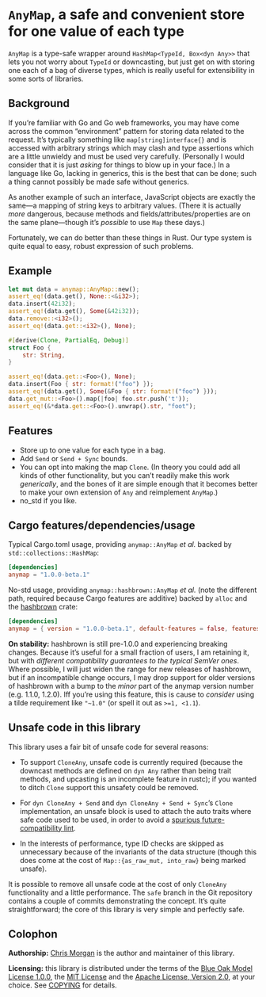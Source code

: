 # ``AnyMap``, a safe and convenient store for one value of each type

``AnyMap`` is a type-safe wrapper around ``HashMap<TypeId, Box<dyn Any>>`` that lets you not worry about ``TypeId`` or downcasting, but just get on with storing one each of a bag of diverse types, which is really useful for extensibility in some sorts of libraries.

## Background

If you’re familiar with Go and Go web frameworks, you may have come across the common “environment” pattern for storing data related to the request. It’s typically something like ``map[string]interface{}`` and is accessed with arbitrary strings which may clash and type assertions which are a little unwieldy and must be used very carefully. (Personally I would consider that it is just *asking* for things to blow up in your face.) In a language like Go, lacking in generics, this is the best that can be done; such a thing cannot possibly be made safe without generics.

As another example of such an interface, JavaScript objects are exactly the same—a mapping of string keys to arbitrary values. (There it is actually *more* dangerous, because methods and fields/attributes/properties are on the same plane—though it’s *possible* to use `Map` these days.)

Fortunately, we can do better than these things in Rust. Our type system is quite equal to easy, robust expression of such problems.

## Example

```rust
let mut data = anymap::AnyMap::new();
assert_eq!(data.get(), None::<&i32>);
data.insert(42i32);
assert_eq!(data.get(), Some(&42i32));
data.remove::<i32>();
assert_eq!(data.get::<i32>(), None);

#[derive(Clone, PartialEq, Debug)]
struct Foo {
    str: String,
}

assert_eq!(data.get::<Foo>(), None);
data.insert(Foo { str: format!("foo") });
assert_eq!(data.get(), Some(&Foo { str: format!("foo") }));
data.get_mut::<Foo>().map(|foo| foo.str.push('t'));
assert_eq!(&*data.get::<Foo>().unwrap().str, "foot");
```

## Features

- Store up to one value for each type in a bag.
- Add `Send` or `Send + Sync` bounds.
- You can opt into making the map `Clone`. (In theory you could add all kinds of other functionality, but you can’t readily make this work *generically*, and the bones of it are simple enough that it becomes better to make your own extension of `Any` and reimplement `AnyMap`.)
- no_std if you like.

## Cargo features/dependencies/usage

Typical Cargo.toml usage, providing `anymap::AnyMap` *et al.* backed by `std::collections::HashMap`:

```toml
[dependencies]
anymap = "1.0.0-beta.1"
```

No-std usage, providing `anymap::hashbrown::AnyMap` *et al.* (note the different path, required because Cargo features are additive) backed by `alloc` and the [hashbrown](https://rust-lang.github.io/hashbrown) crate:

```toml
[dependencies]
anymap = { version = "1.0.0-beta.1", default-features = false, features = ["hashbrown"] }
```

**On stability:** hashbrown is still pre-1.0.0 and experiencing breaking changes. Because it’s useful for a small fraction of users, I am retaining it, but with *different compatibility guarantees to the typical SemVer ones*. Where possible, I will just widen the range for new releases of hashbrown, but if an incompatible change occurs, I may drop support for older versions of hashbrown with a bump to the *minor* part of the anymap version number (e.g. 1.1.0, 1.2.0). Iff you’re using this feature, this is cause to *consider* using a tilde requirement like `"~1.0"` (or spell it out as `>=1, <1.1`).

## Unsafe code in this library

This library uses a fair bit of unsafe code for several reasons:

- To support `CloneAny`, unsafe code is currently required (because the downcast methods are defined on `dyn Any` rather than being trait methods, and upcasting is an incomplete feature in rustc); if you wanted to ditch `Clone` support this unsafety could be removed.

- For `dyn CloneAny + Send` and `dyn CloneAny + Send + Sync`’s `Clone` implementation, an unsafe block is used to attach the auto traits where safe code used to be used, in order to avoid a [spurious future-compatibility lint](https://github.com/rust-lang/rust/issues/51443#issuecomment-421988013).

- In the interests of performance, type ID checks are skipped as unnecessary because of the invariants of the data structure (though this does come at the cost of `Map::{as_raw_mut, into_raw}` being marked unsafe).

It is possible to remove all unsafe code at the cost of only `CloneAny` functionality and a little performance. The `safe` branch in the Git repository contains a couple of commits demonstrating the concept. It’s quite straightforward; the core of this library is very simple and perfectly safe.

## Colophon

**Authorship:** [Chris Morgan](https://chrismorgan.info/) is the author and maintainer of this library.

**Licensing:** this library is distributed under the terms of the
[Blue Oak Model License 1.0.0](https://blueoakcouncil.org/license/1.0.0), the
[MIT License](https://opensource.org/licenses/MIT) and the
[Apache License, Version 2.0](https://www.apache.org/licenses/LICENSE-2.0), at your choice.
See [COPYING](COPYING) for details.
